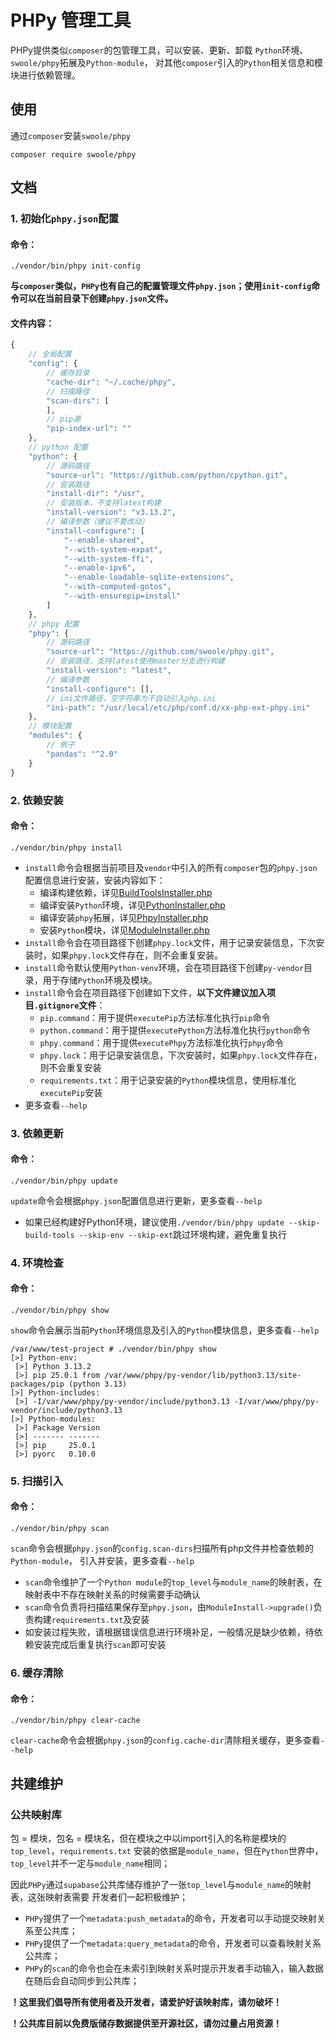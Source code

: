 # PHPy 管理工具

PHPy提供类似`composer`的包管理工具，可以安装、更新、卸载 `Python`环境、`swoole/phpy`拓展及`Python-module`，
对其他`composer`引入的`Python`相关信息和模块进行依赖管理。

## 使用

通过`composer`安装`swoole/phpy`
```shell
composer require swoole/phpy
```

## 文档

### 1. 初始化`phpy.json`配置

#### 命令：
```shell
./vendor/bin/phpy init-config
```

**与`composer`类似，`PHPy`也有自己的配置管理文件`phpy.json`；使用`init-config`命令可以在当前目录下创建`phpy.json`文件。**

#### 文件内容：
```php
{
    // 全局配置
    "config": {
        // 缓存目录
        "cache-dir": "~/.cache/phpy",
        // 扫描路径
        "scan-dirs": [
        ],
        // pip源
        "pip-index-url": ""
    },
    // python 配置
    "python": {
        // 源码路径
        "source-url": "https://github.com/python/cpython.git",
        // 安装路径
        "install-dir": "/usr",
        // 安装版本，不支持latest构建
        "install-version": "v3.13.2",
        // 编译参数（建议不要改动）
        "install-configure": [
            "--enable-shared",
            "--with-system-expat",
            "--with-system-ffi",
            "--enable-ipv6",
            "--enable-loadable-sqlite-extensions",
            "--with-computed-gotos",
            "--with-ensurepip=install"
        ]
    },
    // phpy 配置
    "phpy": {
        // 源码路径
        "source-url": "https://github.com/swoole/phpy.git",
        // 安装路径，支持latest使用master分支进行构建
        "install-version": "latest",
        // 编译参数
        "install-configure": [],
        // ini文件路径，空字符串为不自动引入php.ini
        "ini-path": "/usr/local/etc/php/conf.d/xx-php-ext-phpy.ini"
    },
    // 模块配置
    "modules": {
        // 例子
        "pandas": "^2.0"
    }
}
```

### 2. 依赖安装

#### 命令：
```shell
./vendor/bin/phpy install
```
- `install`命令会根据当前项目及`vendor`中引入的所有`composer`包的`phpy.json`配置信息进行安装，安装内容如下：
  - 编译构建依赖，详见[BuildToolsInstaller.php](../../../tools/src/Phpy/Installer/BuildToolsInstaller.php)
  - 编译安装`Python`环境，详见[PythonInstaller.php](../../../tools/src/Phpy/Installer/PythonInstaller.php)
  - 编译安装`phpy`拓展，详见[PhpyInstaller.php](../../../tools/src/Phpy/Installer/PhpyInstaller.php)
  - 安装`Python`模块，详见[ModuleInstaller.php](../../../tools/src/Phpy/Installer/ModuleInstaller.php)
- `install`命令会在项目路径下创建`phpy.lock`文件，用于记录安装信息，下次安装时，如果`phpy.lock`文件存在，则不会重复安装。
- `install`命令默认使用`Python-venv`环境，会在项目路径下创建`py-vendor`目录，用于存储`Python`环境及模块。
- `install`命令会在项目路径下创建如下文件，**以下文件建议加入项目`.gitignore`文件**：
  - `pip.command`：用于提供`executePip`方法标准化执行`pip`命令
  - `python.command`：用于提供`executePython`方法标准化执行`python`命令
  - `phpy.command`：用于提供`executePhpy`方法标准化执行`phpy`命令
  - `phpy.lock`：用于记录安装信息，下次安装时，如果`phpy.lock`文件存在，则不会重复安装
  - `requirements.txt`：用于记录安装的`Python`模块信息，使用标准化`executePip`安装
- 更多查看`--help`

### 3. 依赖更新

#### 命令：
```shell
./vendor/bin/phpy update
```

`update`命令会根据`phpy.json`配置信息进行更新，更多查看`--help`

- 如果已经构建好Python环境，建议使用`./vendor/bin/phpy update --skip-build-tools --skip-env --skip-ext`跳过环境构建，避免重复执行

### 4. 环境检查

#### 命令：
```shell
./vendor/bin/phpy show
```

`show`命令会展示当前`Python`环境信息及引入的`Python`模块信息，更多查看`--help`

```shell
/var/www/test-project # ./vendor/bin/phpy show
[>] Python-env:
 [>] Python 3.13.2
 [>] pip 25.0.1 from /var/www/phpy/py-vendor/lib/python3.13/site-packages/pip (python 3.13)
[>] Python-includes:
 [>] -I/var/www/phpy/py-vendor/include/python3.13 -I/var/www/phpy/py-vendor/include/python3.13
[>] Python-modules:
 [>] Package Version
 [>] ------- -------
 [>] pip     25.0.1
 [>] pyorc   0.10.0
```

### 5. 扫描引入

#### 命令：
```shell
./vendor/bin/phpy scan
```

`scan`命令会根据`phpy.json`的`config.scan-dirs`扫描所有php文件并检查依赖的`Python-module`，
引入并安装，更多查看`--help`

- `scan`命令维护了一个`Python module`的`top_level`与`module_name`的映射表，在映射表中不存在映射关系的时候需要手动确认
- `scan`命令负责将扫描结果保存至`phpy.json`，由`ModuleInstall->upgrade()`负责构建`requirements.txt`及安装
- 如安装过程失败，请根据错误信息进行环境补足，一般情况是缺少依赖，待依赖安装完成后重复执行`scan`即可安装

### 6. 缓存清除

#### 命令：
```shell
./vendor/bin/phpy clear-cache
```

`clear-cache`命令会根据`phpy.json`的`config.cache-dir`清除相关缓存，更多查看`--help`

## 共建维护

### 公共映射库

包 = 模块，包名 = 模块名，但在模块之中以import引入的名称是模块的`top_level`，`requirements.txt`
安装的依据是`module_name`，但在`Python`世界中，`top_level`并不一定与`module_name`相同；

因此`PHPy`通过`supabase`公共库储存维护了一张`top_level`与`module_name`的映射表，这张映射表需要
开发者们一起积极维护；
  - `PHPy`提供了一个`metadata:push_metadata`的命令，开发者可以手动提交映射关系至公共库；
  - `PHPy`提供了一个`metadata:query_metadata`的命令，开发者可以查看映射关系公共库；
  - `PHPy`的`scan`的命令也会在未索引到映射关系时提示开发者手动输入，输入数据在随后会自动同步到公共库；

**！这里我们倡导所有使用者及开发者，请爱护好该映射库，请勿破坏！**

**！公共库目前以免费版储存数据提供至开源社区，请勿过量占用资源！**

